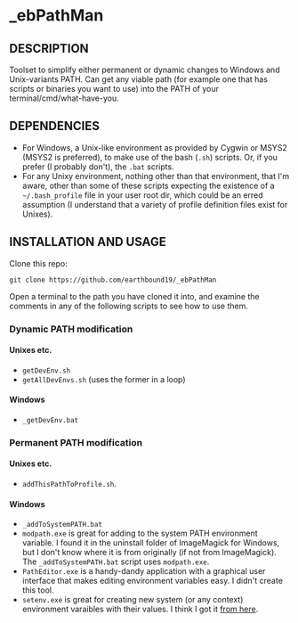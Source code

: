 # _ebPathMan

## DESCRIPTION
Toolset to simplify either permanent or dynamic changes to Windows and Unix-variants PATH. Can get any viable path (for example one that has scripts or binaries you want to use) into the PATH of your terminal/cmd/what-have-you.

## DEPENDENCIES

- For Windows, a Unix-like environment as provided by Cygwin or MSYS2 (MSYS2 is preferred), to make use of the bash (`.sh`) scripts. Or, if you prefer (I probably don't), the `.bat` scripts.
- For any Unixy environment, nothing other than that environment, that I'm aware, other than some of these scripts expecting the existence of a `~/.bash_profile` file in your user root dir, which could be an erred assumption (I understand that a variety of profile definition files exist for Unixes).

## INSTALLATION AND USAGE

Clone this repo:

    git clone https://github.com/earthbound19/_ebPathMan

Open a terminal to the path you have cloned it into, and examine the comments in any of the following scripts to see how to use them.

### Dynamic PATH modification

#### Unixes etc.

- `getDevEnv.sh`
- `getAllDevEnvs.sh` (uses the former in a loop)

#### Windows

- `_getDevEnv.bat`

### Permanent PATH modification

#### Unixes etc.

- `addThisPathToProfile.sh`.

#### Windows

- `_addToSystemPATH.bat`
- `modpath.exe` is great for adding to the system PATH environment variable. I found it in the uninstall folder of ImageMagick for Windows, but I don't know where it is from originally (if not from ImageMagick). The `_addToSystemPATH.bat` script uses `modpath.exe`.
- `PathEditor.exe` is a handy-dandy application with a graphical user interface that makes editing environment variables easy. I didn't create this tool.
- `setenv.exe` is great for creating new system (or any context) environment varaibles with their values. I think I got it [from here](https://www.codeproject.com/Articles/12153/SetEnv).